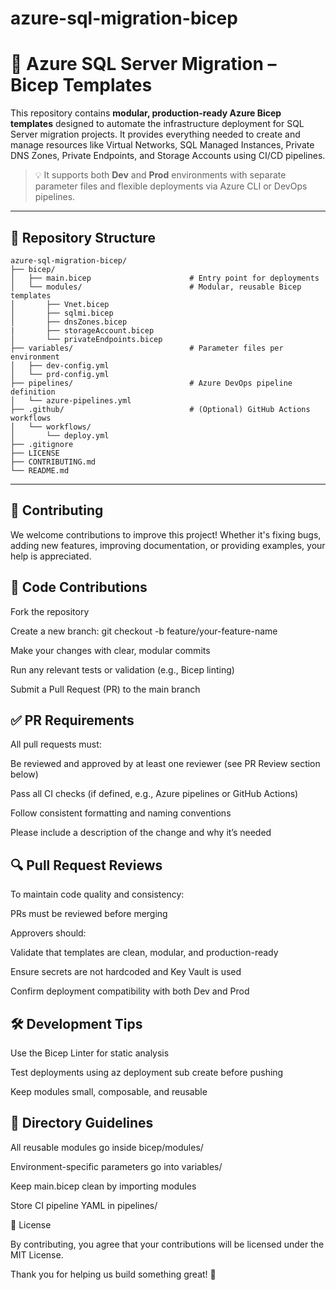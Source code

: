 # azure-sql-migration-bicep
# 🚀 Azure SQL Server Migration – Bicep Templates

This repository contains **modular, production-ready Azure Bicep templates** designed to automate the infrastructure deployment for SQL Server migration projects. It provides everything needed to create and manage resources like Virtual Networks, SQL Managed Instances, Private DNS Zones, Private Endpoints, and Storage Accounts using CI/CD pipelines.

> 💡 It supports both **Dev** and **Prod** environments with separate parameter files and flexible deployments via Azure CLI or DevOps pipelines.

---

## 📂 Repository Structure

```text
azure-sql-migration-bicep/
├── bicep/
│   ├── main.bicep                      # Entry point for deployments
│   └── modules/                        # Modular, reusable Bicep templates
│       ├── Vnet.bicep
│       ├── sqlmi.bicep
│       ├── dnsZones.bicep
|       ├── storageAccount.bicep
│       └── privateEndpoints.bicep
├── variables/                          # Parameter files per environment
│   ├── dev-config.yml
│   └── prd-config.yml
├── pipelines/                          # Azure DevOps pipeline definition
│   └── azure-pipelines.yml
├── .github/                            # (Optional) GitHub Actions workflows
│   └── workflows/
│       └── deploy.yml
├── .gitignore
├── LICENSE
├── CONTRIBUTING.md
└── README.md
```

---

##  🤝 Contributing

We welcome contributions to improve this project! Whether it's fixing bugs, adding new features, improving documentation, or providing examples, your help is appreciated.

##  🧱 Code Contributions

Fork the repository

Create a new branch: git checkout -b feature/your-feature-name

Make your changes with clear, modular commits

Run any relevant tests or validation (e.g., Bicep linting)

Submit a Pull Request (PR) to the main branch

## ✅ PR Requirements

All pull requests must:

Be reviewed and approved by at least one reviewer (see PR Review section below)

Pass all CI checks (if defined, e.g., Azure pipelines or GitHub Actions)

Follow consistent formatting and naming conventions

Please include a description of the change and why it’s needed

## 🔍 Pull Request Reviews

To maintain code quality and consistency:

PRs must be reviewed before merging

Approvers should:

Validate that templates are clean, modular, and production-ready

Ensure secrets are not hardcoded and Key Vault is used

Confirm deployment compatibility with both Dev and Prod

## 🛠️ Development Tips

Use the Bicep Linter for static analysis

Test deployments using az deployment sub create before pushing

Keep modules small, composable, and reusable

## 📁 Directory Guidelines

All reusable modules go inside bicep/modules/

Environment-specific parameters go into variables/

Keep main.bicep clean by importing modules

Store CI pipeline YAML in pipelines/

🧾 License

By contributing, you agree that your contributions will be licensed under the MIT License.

Thank you for helping us build something great! 🙌


